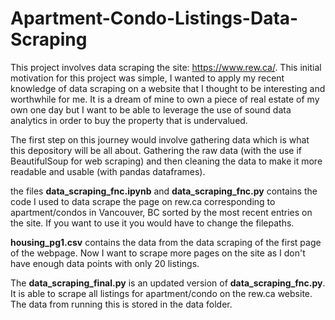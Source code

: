 # Apartment-Condo-Listings-Data-Scraping

This project involves data scraping the site: https://www.rew.ca/. This initial motivation for this project was simple, I wanted to apply my recent knowledge of data scraping on a website that I thought to be interesting and worthwhile for me. It is a dream of mine to own a piece of real estate of my own one day but I want to be able to leverage the use of sound data analytics in order to buy the property that is undervalued. 

The first step on this journey would involve gathering data which is what this depository will be all about. Gathering the raw data (with the use if BeautifulSoup for web scraping) and then cleaning the data to make it more readable and usable (with pandas dataframes). 

the files **data_scraping_fnc.ipynb** and **data_scraping_fnc.py** contains the code I used to data scrape the page on rew.ca corresponding to apartment/condos in Vancouver, BC sorted by the most recent entries on the site. If you want to use it you would have to change the filepaths. 

**housing_pg1.csv** contains the data from the data scraping of the first page of the webpage. Now I want to scrape more pages on the site as I don't have enough data points with only 20 listings. 

The **data_scraping_final.py** is an updated version of **data_scraping_fnc.py**. It is able to scrape all listings for apartment/condo on the rew.ca website. The data from running this is stored in the data folder. 
